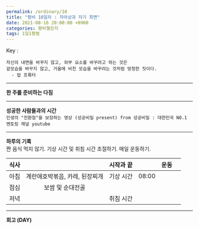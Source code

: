 ```yaml
---
permalink: /ordinary/10
title: "평비 10일차 : 자아상과 자기 최면"
date: 2021-08-16 20:00:00 +0900
categories: 평비챌린지
tags: 1일1평범
---  
```

Key : 
```
자신의 내면을 바꾸지 않고, 외부 요소를 바꾸려고 하는 것은 
겉모습을 바꾸지 않고, 거울에 비친 모습을 바꾸려는 것처럼 멍청한 짓이다.
  - 밥 프록터
```

---
**한 주를 준비하는 다짐**  


---
**성공한 사람들과의 시간**  
`인생의 "전환점"을 보장하는 영상 (성공비밀 present) from 성공비밀 : 대한민국 NO.1 멘토링 채널 youtube`  


---
**하루의 기록**  
짠 음식 먹지 않기. 기상 시간 및 취침 시간 조절하기. 매일 운동하기.  

| 식사 |  | 시작과 끝 |  | 운동 |  |
|:----:|:----:|:----:|:----:|:----:|:----:|
| 아침 | 계란애호박볶음, 카레, 된장찌개 | 기상 시간 | 08:00 |  |  |
| 점심 | 보쌈 및 순대전골 |  |  |  |  |
| 저녁 |  | 취침 시간 |  |  |  |

---
**회고 (DAY)**  
